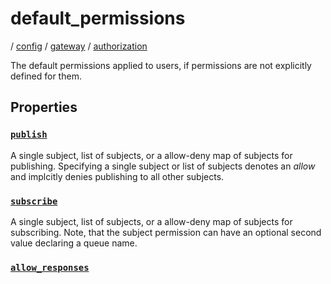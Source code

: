 # default_permissions

/ [config](/ref/config/index.md) / [gateway](/ref/config/config/gateway/index.md) / [authorization](/ref/config/config/gateway/authorization/index.md) 

The default permissions applied to users, if permissions are
not explicitly defined for them.

## Properties

### [`publish`](/ref/config/gateway/authorization/default_permissions/publish/index.md)

A single subject, list of subjects, or a allow-deny map of
subjects for publishing. Specifying a single subject or list
of subjects denotes an *allow* and implcitly denies publishing
to all other subjects.

### [`subscribe`](/ref/config/gateway/authorization/default_permissions/subscribe/index.md)

A single subject, list of subjects, or a allow-deny map of
subjects for subscribing. Note, that the subject permission can
have an optional second value declaring a queue name.

### [`allow_responses`](/ref/config/gateway/authorization/default_permissions/allow_responses/index.md)



